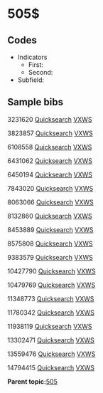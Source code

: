 # 505$

## Codes

-   Indicators
    -   First:
    -   Second:
-   Subfield:

## Sample bibs

3231620 [Quicksearch](https://search.library.yale.edu/catalog/3231620) [VXWS](http://prodorbis.library.yale.edu:7014/vxws/GetHoldingsService?bibId=3231620)

3823857 [Quicksearch](https://search.library.yale.edu/catalog/3823857) [VXWS](http://prodorbis.library.yale.edu:7014/vxws/GetHoldingsService?bibId=3823857)

6108558 [Quicksearch](https://search.library.yale.edu/catalog/6108558) [VXWS](http://prodorbis.library.yale.edu:7014/vxws/GetHoldingsService?bibId=6108558)

6431062 [Quicksearch](https://search.library.yale.edu/catalog/6431062) [VXWS](http://prodorbis.library.yale.edu:7014/vxws/GetHoldingsService?bibId=6431062)

6450194 [Quicksearch](https://search.library.yale.edu/catalog/6450194) [VXWS](http://prodorbis.library.yale.edu:7014/vxws/GetHoldingsService?bibId=6450194)

7843020 [Quicksearch](https://search.library.yale.edu/catalog/7843020) [VXWS](http://prodorbis.library.yale.edu:7014/vxws/GetHoldingsService?bibId=7843020)

8063066 [Quicksearch](https://search.library.yale.edu/catalog/8063066) [VXWS](http://prodorbis.library.yale.edu:7014/vxws/GetHoldingsService?bibId=8063066)

8132860 [Quicksearch](https://search.library.yale.edu/catalog/8132860) [VXWS](http://prodorbis.library.yale.edu:7014/vxws/GetHoldingsService?bibId=8132860)

8453889 [Quicksearch](https://search.library.yale.edu/catalog/8453889) [VXWS](http://prodorbis.library.yale.edu:7014/vxws/GetHoldingsService?bibId=8453889)

8575808 [Quicksearch](https://search.library.yale.edu/catalog/8575808) [VXWS](http://prodorbis.library.yale.edu:7014/vxws/GetHoldingsService?bibId=8575808)

9383579 [Quicksearch](https://search.library.yale.edu/catalog/9383579) [VXWS](http://prodorbis.library.yale.edu:7014/vxws/GetHoldingsService?bibId=9383579)

10427790 [Quicksearch](https://search.library.yale.edu/catalog/10427790) [VXWS](http://prodorbis.library.yale.edu:7014/vxws/GetHoldingsService?bibId=10427790)

10479769 [Quicksearch](https://search.library.yale.edu/catalog/10479769) [VXWS](http://prodorbis.library.yale.edu:7014/vxws/GetHoldingsService?bibId=10479769)

11348773 [Quicksearch](https://search.library.yale.edu/catalog/11348773) [VXWS](http://prodorbis.library.yale.edu:7014/vxws/GetHoldingsService?bibId=11348773)

11780342 [Quicksearch](https://search.library.yale.edu/catalog/11780342) [VXWS](http://prodorbis.library.yale.edu:7014/vxws/GetHoldingsService?bibId=11780342)

11938119 [Quicksearch](https://search.library.yale.edu/catalog/11938119) [VXWS](http://prodorbis.library.yale.edu:7014/vxws/GetHoldingsService?bibId=11938119)

13302471 [Quicksearch](https://search.library.yale.edu/catalog/13302471) [VXWS](http://prodorbis.library.yale.edu:7014/vxws/GetHoldingsService?bibId=13302471)

13559476 [Quicksearch](https://search.library.yale.edu/catalog/13559476) [VXWS](http://prodorbis.library.yale.edu:7014/vxws/GetHoldingsService?bibId=13559476)

14794415 [Quicksearch](https://search.library.yale.edu/catalog/14794415) [VXWS](http://prodorbis.library.yale.edu:7014/vxws/GetHoldingsService?bibId=14794415)

**Parent topic:**[505](../../tags/505/505.md)

